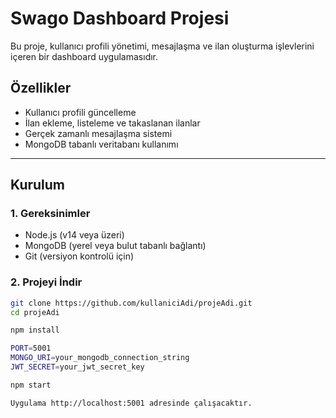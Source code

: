 # **Swago Dashboard Projesi**

Bu proje, kullanıcı profili yönetimi, mesajlaşma ve ilan oluşturma işlevlerini içeren bir dashboard uygulamasıdır.

## **Özellikler**
- Kullanıcı profili güncelleme
- İlan ekleme, listeleme ve takaslanan ilanlar
- Gerçek zamanlı mesajlaşma sistemi
- MongoDB tabanlı veritabanı kullanımı

---

## **Kurulum**

### **1. Gereksinimler**
- Node.js (v14 veya üzeri)
- MongoDB (yerel veya bulut tabanlı bağlantı)
- Git (versiyon kontrolü için)

### **2. Projeyi İndir**
```bash
git clone https://github.com/kullaniciAdi/projeAdi.git
cd projeAdi

npm install

PORT=5001
MONGO_URI=your_mongodb_connection_string
JWT_SECRET=your_jwt_secret_key

npm start

Uygulama http://localhost:5001 adresinde çalışacaktır.

